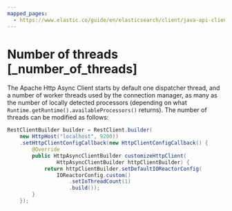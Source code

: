 ```yaml
---
mapped_pages:
  - https://www.elastic.co/guide/en/elasticsearch/client/java-api-client/current/_number_of_threads.html
---
```


# Number of threads [_number_of_threads]

The Apache Http Async Client starts by default one dispatcher thread, and a number of worker threads used by the connection manager, as many as the number of locally detected processors (depending on what `Runtime.getRuntime().availableProcessors()` returns). The number of threads can be modified as follows:

```java
RestClientBuilder builder = RestClient.builder(
    new HttpHost("localhost", 9200))
    .setHttpClientConfigCallback(new HttpClientConfigCallback() {
        @Override
        public HttpAsyncClientBuilder customizeHttpClient(
                HttpAsyncClientBuilder httpClientBuilder) {
            return httpClientBuilder.setDefaultIOReactorConfig(
                IOReactorConfig.custom()
                    .setIoThreadCount(1)
                    .build());
        }
    });
```

